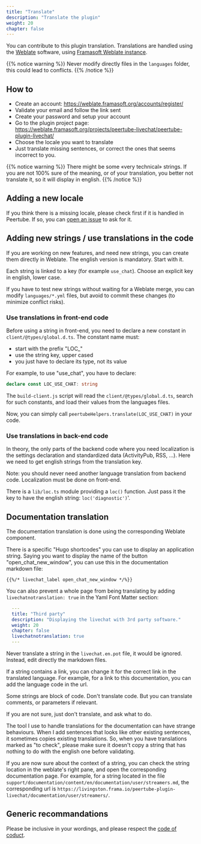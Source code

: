 ```yaml
---
title: "Translate"
description: "Translate the plugin"
weight: 20
chapter: false
---
```


You can contribute to this plugin translation.
Translations are handled using the [Weblate](https://weblate.org/) software,
using [Framasoft Weblate instance](https://weblate.framasoft.org/).

{{% notice warning %}}
Never modify directly files in the `languages` folder, this could lead to conflicts.
{{% /notice %}}

## How to

* Create an account: https://weblate.framasoft.org/accounts/register/
* Validate your email and follow the link sent
* Create your password and setup your account
* Go to the plugin project page: https://weblate.framasoft.org/projects/peertube-livechat/peertube-plugin-livechat/
* Choose the locale you want to translate
* Just translate missing sentences, or correct the ones that seems incorrect to you.

{{% notice warning %}}
There might be some «very technical» strings. If you are not 100% sure of
the meaning, or of your translation, you better not translate it,
so it will display in english.
{{% /notice %}}

## Adding a new locale

If you think there is a missing locale, please check first if it is handled in Peertube.
If so, you can [open an issue](https://github.com/JohnXLivingston/peertube-plugin-livechat/issues) to ask for it.

## Adding new strings / use translations in the code

If you are working on new features, and need new strings, you can create them directly in Weblate.
The english version is mandatory. Start with it.

Each string is linked to a key (for example `use_chat`).
Choose an explicit key in english, lower case.

If you have to test new strings without waiting for a Weblate merge, you can modify `languages/*.yml` files,
but avoid to commit these changes (to minimize conflict risks).

### Use translations in front-end code

Before using a string in front-end, you need to declare a new constant in `client/@types/global.d.ts`.
The constant name must:

* start with the prefix "LOC_"
* use the string key, upper cased
* you just have to declare its type, not its value

For example, to use "use_chat", you have to declare:

```typescript
declare const LOC_USE_CHAT: string
```

The `build-client.js` script will read the `client/@types/global.d.ts`,
search for such constants, and load their values from the languages files.

Now, you can simply call `peertubeHelpers.translate(LOC_USE_CHAT)` in your code.

### Use translations in back-end code

In theory, the only parts of the backend code where you need localization is the
settings declaration and standardized data (ActivityPub, RSS, ...).
Here we need to get english strings from the translation key.

Note: you should never need another language translation from backend code.
Localization must be done on front-end.

There is a `lib/loc.ts` module providing a `loc()` function.
Just pass it the key to have the english string: `loc('diagnostic')`'.

## Documentation translation

The documentation translation is done using the corresponding Weblate component.

There is a specific "Hugo shortcodes" you can use to display an application string.
Saying you want to display the name of the button "open_chat_new_window", you can use this in the documentation markdown file:

```hugo
{{%/* livechat_label open_chat_new_window */%}}
```

You can also prevent a whole page from being translating by adding `livechatnotranslation: true` in the Yaml Font Matter section:

```yaml
  ---
  title: "Third party"
  description: "Displaying the livechat with 3rd party software."
  weight: 20
  chapter: false
  livechatnotranslation: true
  ---
```

Never translate a string in the `livechat.en.pot` file, it would be ignored.
Instead, edit directly the markdown files.

If a string contains a link, you can change it for the correct link in the translated language.
For example, for a link to this documentation, you can add the language code in the url.

Some strings are block of code.
Don't translate code.
But you can translate comments, or parameters if relevant.

If you are not sure, just don't translate, and ask what to do.

The tool I use to handle translations for the documentation can have strange behaviours. When I add sentences that looks like other existing sentences, it sometimes copies existing translations. So, when you have translations marked as "to check", please make sure it doesn't copy a string that has nothing to do with the english one before validating.

If you are now sure about the context of a string, you can check the string location in the weblate's right pane, and open the corresponding documentation page.
For example, for a string located in the file `support/documentation/content/en/documentation/user/streamers.md`, the corresponding url is `https://livingston.frama.io/peertube-plugin-livechat/documentation/user/streamers/`.

## Generic recommandations

Please be inclusive in your wordings, and please respect the [code of coduct](/peertube-plugin-livechat/contributing/codeofconduct/).
